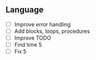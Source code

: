 ## Language
- [ ] Improve error handling
- [ ] Add blocks, loops, procedures
- [ ] Improve TODO
- [ ] Find time 5
- [ ] Fix 5